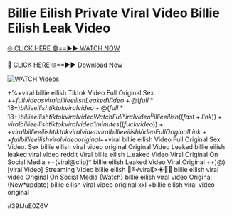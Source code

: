 # Billie Eilish Private Viral Video Billie Eilish Leak Video


[🌐 CLICK HERE 🟢==►► WATCH NOW](https://gitload.pages.dev/)

[🔴 CLICK HERE 🌐==►► Download Now](https://gitload.pages.dev/)

[![WATCH Videos](https://i.imgur.com/dJHk4Zq.gif)](https://gitload.pages.dev/)





























+%+viral billie eilish Tiktok Video Full Original Sex +$+full videos viral billie eilish Leaked Video +@(full*18+) billie eilish tiktok viral video +@(full*18+) billie eilish tiktok viral video Watch Full ^viralvideo^ billie eilish  ((fast+link))+viral billie eilish tiktok viral video 1 minutes ((fuckvideo))++viral billie eilish tiktok viral video
viral billie eilish Video Full Original Link
++full billie eilish viral video original
+$+viral billie eilish Video Full Original Sex Video. Sex billie eilish viral video original Original Video Leaked billie eilish leaked viral video reddit Viral billie eilish L.eaked Video Viral Original On Social Media ++(viral@clip)* billie eilish Leaked Video Viral Original
++)@)[viral Video] Streaming Video billie eilish
👙®️√viral▷☀️👄💥 billie eilish viral video Original On Social Media {Watch} billie eilish viral video Original
(New*update) billie eilish viral video original xxl
+billie eilish viral video original


#39fJuE0Z6V
